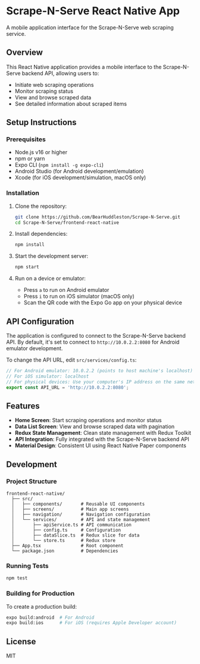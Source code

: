 # Scrape-N-Serve React Native App

A mobile application interface for the Scrape-N-Serve web scraping service.

## Overview

This React Native application provides a mobile interface to the Scrape-N-Serve backend API, allowing users to:

- Initiate web scraping operations
- Monitor scraping status
- View and browse scraped data
- See detailed information about scraped items

## Setup Instructions

### Prerequisites

- Node.js v16 or higher
- npm or yarn
- Expo CLI (`npm install -g expo-cli`)
- Android Studio (for Android development/emulation)
- Xcode (for iOS development/simulation, macOS only)

### Installation

1. Clone the repository:
   ```bash
   git clone https://github.com/BearHuddleston/Scrape-N-Serve.git
   cd Scrape-N-Serve/frontend-react-native
   ```

2. Install dependencies:
   ```bash
   npm install
   ```

3. Start the development server:
   ```bash
   npm start
   ```

4. Run on a device or emulator:
   - Press `a` to run on Android emulator
   - Press `i` to run on iOS simulator (macOS only)
   - Scan the QR code with the Expo Go app on your physical device

## API Configuration

The application is configured to connect to the Scrape-N-Serve backend API. By default, it's set to connect to `http://10.0.2.2:8080` for Android emulator development.

To change the API URL, edit `src/services/config.ts`:

```typescript
// For Android emulator: 10.0.2.2 (points to host machine's localhost)
// For iOS simulator: localhost
// For physical devices: Use your computer's IP address on the same network
export const API_URL = 'http://10.0.2.2:8080';
```

## Features

- **Home Screen**: Start scraping operations and monitor status
- **Data List Screen**: View and browse scraped data with pagination
- **Redux State Management**: Clean state management with Redux Toolkit
- **API Integration**: Fully integrated with the Scrape-N-Serve backend API
- **Material Design**: Consistent UI using React Native Paper components

## Development

### Project Structure

```
frontend-react-native/
  ├── src/
  │   ├── components/       # Reusable UI components
  │   ├── screens/          # Main app screens
  │   ├── navigation/       # Navigation configuration
  │   └── services/         # API and state management
  │       ├── apiService.ts # API communication
  │       ├── config.ts     # Configuration
  │       ├── dataSlice.ts  # Redux slice for data
  │       └── store.ts      # Redux store
  ├── App.tsx               # Root component
  └── package.json          # Dependencies
```

### Running Tests

```bash
npm test
```

### Building for Production

To create a production build:

```bash
expo build:android  # For Android
expo build:ios      # For iOS (requires Apple Developer account)
```

## License

MIT
